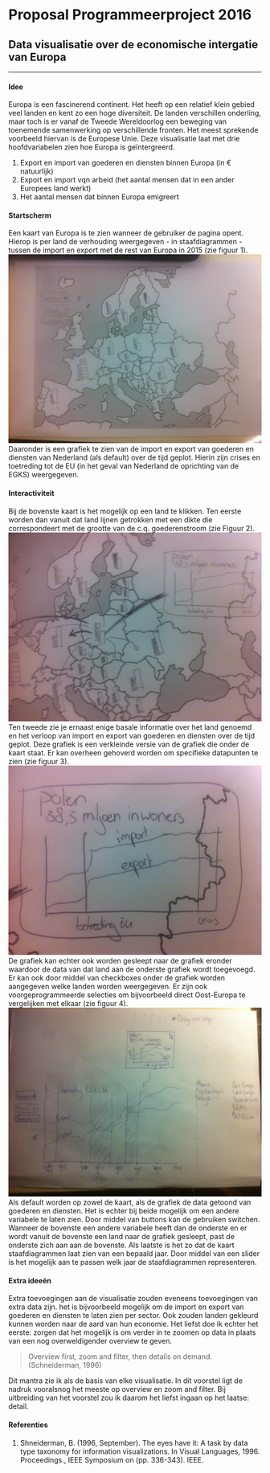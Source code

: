 # Proposal Programmeerproject 2016
## Data visualisatie over de economische intergatie van Europa
----------------------

#### Idee
Europa is een fascinerend continent. Het heeft op een relatief klein gebied veel landen en kent zo een hoge diversiteit. De landen verschillen onderling, maar toch is er vanaf de Tweede Wereldoorlog een beweging van toenemende samenwerking op verschillende fronten. Het meest sprekende voorbeeld hiervan is de Europese Unie. Deze visualisatie laat met drie hoofdvariabelen zien hoe Europa is geïntergreerd.
1. Export en import van goederen en diensten binnen Europa (in € natuurlijk)
2. Export en import vqn arbeid (het aantal mensen dat in een ander Europees land werkt)
3. Het aantal mensen dat binnen Europa emigreert
#### Startscherm
Een kaart van Europa is te zien wanneer de gebruiker de pagina opent. Hierop is per land de verhouding weergegeven - in staafdiagrammen - tussen de import en export met de rest van Europa in 2015 (zie figuur 1).
![Overview](/doc/1.JPG)
Daaronder is een grafiek te zien van de import en export van goederen en diensten van Nederland (als default) over de tijd geplot. Hierin zijn crises en toetreding tot de EU (in het geval van Nederland de oprichting van de EGKS) weergegeven.
#### Interactiviteit
Bij de bovenste kaart is het mogelijk op een land te klikken. Ten eerste worden dan vanuit dat land lijnen getrokken met een dikte die correspondeert met de grootte van de c.q. goederenstroom (zie Figuur 2).
![lijnen vanuit selectie](/doc/2.jpeg)
 Ten tweede zie je ernaast enige basale informatie over het land genoemd en het verloop van import en export van goederen en diensten over de tijd geplot. Deze grafiek is een verkleinde versie van de grafiek die onder de kaart staat. Er kan overheen gehoverd worden om specifieke datapunten te zien (zie figuur 3). 
 ![zoom op selectie](/doc/3.jpeg)
 De grafiek kan echter ook worden gesleept naar de grafiek eronder waardoor de data van dat land aan de onderste grafiek wordt toegevoegd. Er kan ook door middel van checkboxes onder de grafiek worden aangegeven welke landen worden weergegeven. Er zijn ook voorgeprogrammeerde selecties om bijvoorbeeld direct Oost-Europa te vergelijken met elkaar (zie figuur 4).
 ![Grafiek](/doc/4.jpeg)
Als default worden op zowel de kaart, als de grafiek de data getoond van goederen en diensten. Het is echter bij beide mogelijk om een andere variabele te laten zien. Door middel van buttons kan de gebruiken switchen. Wanneer de bovenste een andere variabele heeft dan de onderste en er wordt vanuit de bovenste een land naar de grafiek gesleept, past de onderste zich aan aan de bovenste. Als laatste is het zo dat de kaart staafdiagrammen laat zien van een bepaald jaar. Door middel van een slider is het mogelijk aan te passen welk jaar de staafdiagrammen representeren. 

#### Extra ideeën
Extra toevoegingen aan de visualisatie zouden eveneens toevoegingen van extra data zijn. het is bijvoorbeeld mogelijk om de import en export van goederen en diensten te laten zien per sector. Ook zouden landen gekleurd kunnen worden naar de aard van hun economie. Het liefst doe ik echter het eerste: zorgen dat het mogelijk is om verder in te zoomen op data in plaats van een nog overweldigender overview te geven. 
>Overview first, zoom and filter, then details on demand. (Schneiderman, 1996)

Dit mantra zie ik als de basis van elke visualisatie. In dit voorstel ligt de nadruk vooralsnog het meeste op overview en zoom and filter. Bij uitbreiding van het voorstel zou ik daarom het liefst ingaan op het laatse: detail. 

#### Referenties
1.  Shneiderman, B. (1996, September). The eyes have it: A task by data type taxonomy for information visualizations. In Visual Languages, 1996. Proceedings., IEEE Symposium on (pp. 336-343). IEEE.